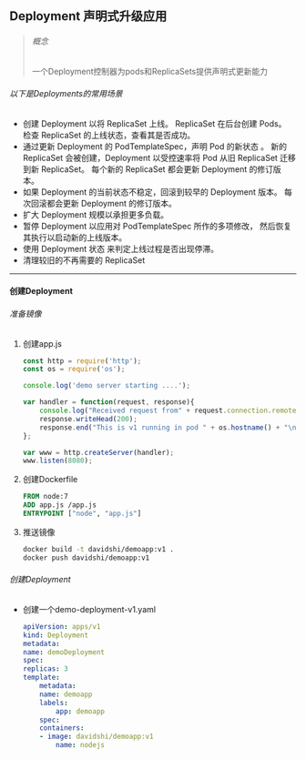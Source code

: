 ## Deployment 声明式升级应用

> ###### 概念
>
> 一个Deployment控制器为pods和ReplicaSets提供声明式更新能力

###### 以下是Deployments的常用场景

- 创建 Deployment 以将 ReplicaSet 上线。 ReplicaSet 在后台创建 Pods。 检查 ReplicaSet 的上线状态，查看其是否成功。
- 通过更新 Deployment 的 PodTemplateSpec，声明 Pod 的新状态 。 新的 ReplicaSet 会被创建，Deployment 以受控速率将 Pod 从旧 ReplicaSet 迁移到新 ReplicaSet。 每个新的 ReplicaSet 都会更新 Deployment 的修订版本。
- 如果 Deployment 的当前状态不稳定，回滚到较早的 Deployment 版本。 每次回滚都会更新 Deployment 的修订版本。
- 扩大 Deployment 规模以承担更多负载。
- 暂停 Deployment 以应用对 PodTemplateSpec 所作的多项修改， 然后恢复其执行以启动新的上线版本。
- 使用 Deployment 状态 来判定上线过程是否出现停滞。
- 清理较旧的不再需要的 ReplicaSet

---

#### 创建Deployment

###### 准备镜像
1. 创建app.js
    ```javascript
    const http = require('http');
    const os = require('os');

    console.log('demo server starting ....');

    var handler = function(request, response){
        console.log("Received request from" + request.connection.remoteAddress);
        response.writeHead(200);
        response.end("This is v1 running in pod " + os.hostname() + "\n");
    };

    var www = http.createServer(handler);
    www.listen(8080);
    ```
2. 创建Dockerfile
    ```dockerfile
    FROM node:7
    ADD app.js /app.js
    ENTRYPOINT ["node", "app.js"]
    ```
3. 推送镜像
    ```bash
    docker build -t davidshi/demoapp:v1 .
    docker push davidshi/demoapp:v1
    ```


###### 创建Deployment 
* 创建一个demo-deployment-v1.yaml
    ```yaml
    apiVersion: apps/v1
    kind: Deployment
    metadata:
    name: demoDeployment
    spec:
    replicas: 3
    template:
        metadata:
        name: demoapp
        labels:
            app: demoapp
        spec:
        containers:
        - image: davidshi/demoapp:v1
            name: nodejs
    ```
